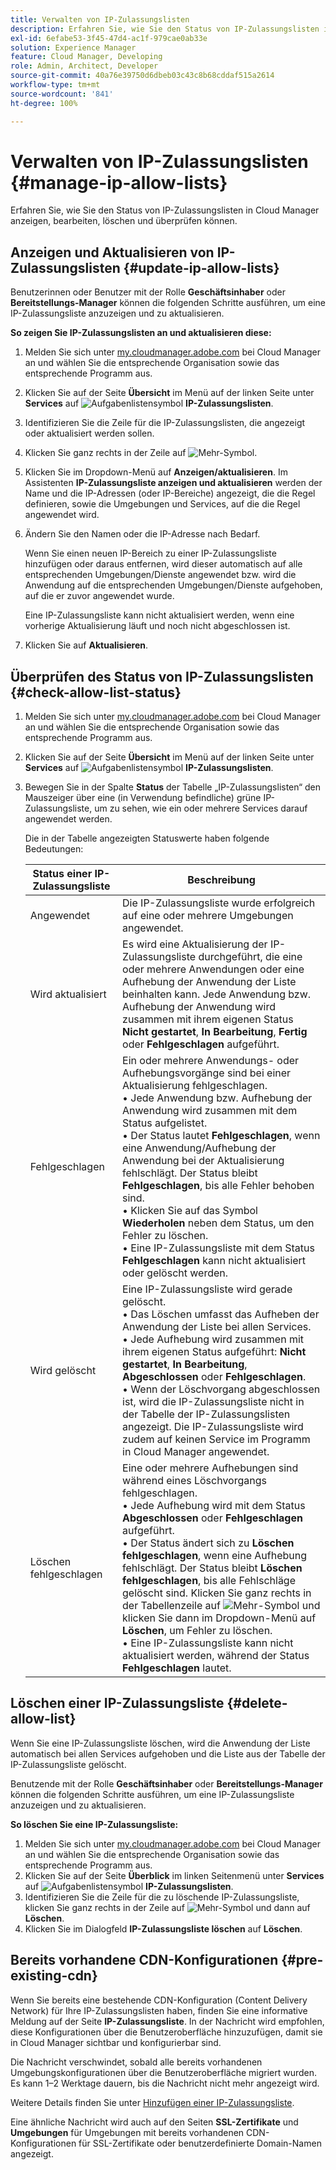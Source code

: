 ```yaml
---
title: Verwalten von IP-Zulassungslisten
description: Erfahren Sie, wie Sie den Status von IP-Zulassungslisten in Cloud Manager anzeigen, bearbeiten, löschen und überprüfen können.
exl-id: 6efabe53-3f45-47d4-ac1f-979cae0ab33e
solution: Experience Manager
feature: Cloud Manager, Developing
role: Admin, Architect, Developer
source-git-commit: 40a76e39750d6dbeb03c43c8b68cddaf515a2614
workflow-type: tm+mt
source-wordcount: '841'
ht-degree: 100%

---
```


# Verwalten von IP-Zulassungslisten {#manage-ip-allow-lists}

Erfahren Sie, wie Sie den Status von IP-Zulassungslisten in Cloud Manager anzeigen, bearbeiten, löschen und überprüfen können.

## Anzeigen und Aktualisieren von IP-Zulassungslisten {#update-ip-allow-lists}

Benutzerinnen oder Benutzer mit der Rolle **Geschäftsinhaber** oder **Bereitstellungs-Manager** können die folgenden Schritte ausführen, um eine IP-Zulassungsliste anzuzeigen und zu aktualisieren.

**So zeigen Sie IP-Zulassungslisten an und aktualisieren diese:**

1. Melden Sie sich unter [my.cloudmanager.adobe.com](https://my.cloudmanager.adobe.com/) bei Cloud Manager an und wählen Sie die entsprechende Organisation sowie das entsprechende Programm aus.
1. Klicken Sie auf der Seite **Übersicht** im Menü auf der linken Seite unter **Services** auf ![Aufgabenlistensymbol](https://spectrum.adobe.com/static/icons/workflow_18/Smock_TaskList_18_N.svg) **IP-Zulassungslisten**.
1. Identifizieren Sie die Zeile für die IP-Zulassungslisten, die angezeigt oder aktualisiert werden sollen.
1. Klicken Sie ganz rechts in der Zeile auf ![Mehr-Symbol](https://spectrum.adobe.com/static/icons/workflow_18/Smock_More_18_N.svg).
1. Klicken Sie im Dropdown-Menü auf **Anzeigen/aktualisieren**.
Im Assistenten **IP-Zulassungsliste anzeigen und aktualisieren** werden der Name und die IP-Adressen (oder IP-Bereiche) angezeigt, die die Regel definieren, sowie die Umgebungen und Services, auf die die Regel angewendet wird.
1. Ändern Sie den Namen oder die IP-Adresse nach Bedarf.

   Wenn Sie einen neuen IP-Bereich zu einer IP-Zulassungsliste hinzufügen oder daraus entfernen, wird dieser automatisch auf alle entsprechenden Umgebungen/Dienste angewendet bzw. wird die Anwendung auf die entsprechenden Umgebungen/Dienste aufgehoben, auf die er zuvor angewendet wurde.

   Eine IP-Zulassungsliste kann nicht aktualisiert werden, wenn eine vorherige Aktualisierung läuft und noch nicht abgeschlossen ist.

1. Klicken Sie auf **Aktualisieren**.

## Überprüfen des Status von IP-Zulassungslisten {#check-allow-list-status}

1. Melden Sie sich unter [my.cloudmanager.adobe.com](https://my.cloudmanager.adobe.com/) bei Cloud Manager an und wählen Sie die entsprechende Organisation sowie das entsprechende Programm aus.

1. Klicken Sie auf der Seite **Übersicht** im Menü auf der linken Seite unter **Services** auf ![Aufgabenlistensymbol](https://spectrum.adobe.com/static/icons/workflow_18/Smock_TaskList_18_N.svg) **IP-Zulassungslisten**.

1. Bewegen Sie in der Spalte **Status** der Tabelle „IP-Zulassungslisten“ den Mauszeiger über eine (in Verwendung befindliche) grüne IP-Zulassungsliste, um zu sehen, wie ein oder mehrere Services darauf angewendet werden.

   Die in der Tabelle angezeigten Statuswerte haben folgende Bedeutungen:

   | Status einer IP-Zulassungsliste | Beschreibung |
   | --- | --- |
   | Angewendet | Die IP-Zulassungsliste wurde erfolgreich auf eine oder mehrere Umgebungen angewendet. |
   | Wird aktualisiert | Es wird eine Aktualisierung der IP-Zulassungsliste durchgeführt, die eine oder mehrere Anwendungen oder eine Aufhebung der Anwendung der Liste beinhalten kann. Jede Anwendung bzw. Aufhebung der Anwendung wird zusammen mit ihrem eigenen Status **Nicht gestartet**, **In Bearbeitung**, **Fertig** oder **Fehlgeschlagen** aufgeführt. |
   | Fehlgeschlagen | Ein oder mehrere Anwendungs- oder Aufhebungsvorgänge sind bei einer Aktualisierung fehlgeschlagen.<br>• Jede Anwendung bzw. Aufhebung der Anwendung wird zusammen mit dem Status aufgelistet.<br>• Der Status lautet **Fehlgeschlagen**, wenn eine Anwendung/Aufhebung der Anwendung bei der Aktualisierung fehlschlägt. Der Status bleibt **Fehlgeschlagen**, bis alle Fehler behoben sind.<br>• Klicken Sie auf das Symbol **Wiederholen** neben dem Status, um den Fehler zu löschen.<br>• Eine IP-Zulassungsliste mit dem Status **Fehlgeschlagen** kann nicht aktualisiert oder gelöscht werden. |
   | Wird gelöscht | Eine IP-Zulassungsliste wird gerade gelöscht.<br>• Das Löschen umfasst das Aufheben der Anwendung der Liste bei allen Services.<br>• Jede Aufhebung wird zusammen mit ihrem eigenen Status aufgeführt: **Nicht gestartet**, **In Bearbeitung**, **Abgeschlossen** oder **Fehlgeschlagen**.<br>• Wenn der Löschvorgang abgeschlossen ist, wird die IP-Zulassungsliste nicht in der Tabelle der IP-Zulassungslisten angezeigt. Die IP-Zulassungsliste wird zudem auf keinen Service im Programm in Cloud Manager angewendet. |
   | Löschen fehlgeschlagen | Eine oder mehrere Aufhebungen sind während eines Löschvorgangs fehlgeschlagen.<br>• Jede Aufhebung wird mit dem Status **Abgeschlossen** oder **Fehlgeschlagen** aufgeführt.<br>• Der Status ändert sich zu **Löschen fehlgeschlagen**, wenn eine Aufhebung fehlschlägt. Der Status bleibt **Löschen fehlgeschlagen**, bis alle Fehlschläge gelöscht sind. Klicken Sie ganz rechts in der Tabellenzeile auf ![Mehr-Symbol](https://spectrum.adobe.com/static/icons/workflow_18/Smock_More_18_N.svg) und klicken Sie dann im Dropdown-Menü auf **Löschen**, um Fehler zu löschen.<br>• Eine IP-Zulassungsliste kann nicht aktualisiert werden, während der Status **Fehlgeschlagen** lautet. |

## Löschen einer IP-Zulassungsliste {#delete-allow-list}

Wenn Sie eine IP-Zulassungsliste löschen, wird die Anwendung der Liste automatisch bei allen Services aufgehoben und die Liste aus der Tabelle der IP-Zulassungsliste gelöscht.

Benutzende mit der Rolle **Geschäftsinhaber** oder **Bereitstellungs-Manager** können die folgenden Schritte ausführen, um eine IP-Zulassungsliste anzuzeigen und zu aktualisieren.

**So löschen Sie eine IP-Zulassungsliste:**

1. Melden Sie sich unter [my.cloudmanager.adobe.com](https://my.cloudmanager.adobe.com/) bei Cloud Manager an und wählen Sie die entsprechende Organisation sowie das entsprechende Programm aus.
1. Klicken Sie auf der Seite **Überblick** im linken Seitenmenü unter **Services** auf ![Aufgabenlistensymbol](https://spectrum.adobe.com/static/icons/workflow_18/Smock_TaskList_18_N.svg) **IP-Zulassungslisten**.
1. Identifizieren Sie die Zeile für die zu löschende IP-Zulassungsliste, klicken Sie ganz rechts in der Zeile auf ![Mehr-Symbol](https://spectrum.adobe.com/static/icons/workflow_18/Smock_More_18_N.svg) und dann auf **Löschen**.
1. Klicken Sie im Dialogfeld **IP-Zulassungsliste löschen** auf **Löschen**.

## Bereits vorhandene CDN-Konfigurationen {#pre-existing-cdn}

Wenn Sie bereits eine bestehende CDN-Konfiguration (Content Delivery Network) für Ihre IP-Zulassungslisten haben, finden Sie eine informative Meldung auf der Seite **IP-Zulassungsliste**. In der Nachricht wird empfohlen, diese Konfigurationen über die Benutzeroberfläche hinzuzufügen, damit sie in Cloud Manager sichtbar und konfigurierbar sind.

Die Nachricht verschwindet, sobald alle bereits vorhandenen Umgebungskonfigurationen über die Benutzeroberfläche migriert wurden. Es kann 1–2 Werktage dauern, bis die Nachricht nicht mehr angezeigt wird.

Weitere Details finden Sie unter [Hinzufügen einer IP-Zulassungsliste](/help/implementing/cloud-manager/ip-allow-lists/add-ip-allow-lists.md).

Eine ähnliche Nachricht wird auch auf den Seiten **SSL-Zertifikate** und **Umgebungen** für Umgebungen mit bereits vorhandenen CDN-Konfigurationen für SSL-Zertifikate oder benutzerdefinierte Domain-Namen angezeigt.
